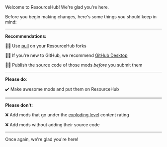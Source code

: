 Welcome to ResourceHub! We're glad you're here.

Before you begin making changes, here's some things you should keep in mind:

---

**Recommendations:**

💁‍♂️ Use [pull](https://github.com/wei/pull) on your ResourceHub forks

💁‍♂️ If you're new to GitHub, we recommend [GitHub Desktop](https://desktop.github.com)

💁‍♂️ Publish the source code of those mods *before* you submit them

---

**Please do**:

✔️ Make awesome mods and put them on ResourceHub

---

**Please don't**:

❌ Add mods that go under the [exploding level](https://github.com/DesktopGooseUnofficial/ResourceHub/blob/master/info/ContentRatings.md#-exploding-level) content rating

❌ Add mods without adding their source code

---

Once again, we're glad you're here!
